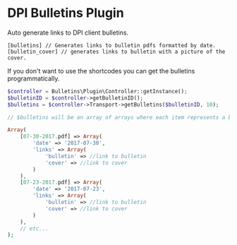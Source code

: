 # DPI Bulletins Plugin

Auto generate links to DPI client bulletins.

```
[bulletins] // Generates links to bulletin pdfs formatted by date.
[bulletin_cover] // generates links to bulletin with a picture of the cover.
```


If you don't want to use the shortcodes you can get the bulletins programmatically.

```php
$controller = Bulletins\Plugin\Controller::getInstance();
$bulletinID = $controller->getBulletinID();
$bulletins = $controller->Transport->getBulletins($bulletinID, 10);

// $bulletins will be an array of arrays where each item represents a bulletin.

Array(
	[07-30-2017.pdf] => Array(
    	'date' => '2017-07-30',
        'links' => Array(
        	'bulletin' => //link to bulletin
            'cover' => //link to cover
        )
    ),
    [07-23-2017.pdf] => Array(
    	'date' => '2017-07-23',
        'links' => Array(
        	'bulletin' => //link to bulletin
            'cover' => //link to cover
        )
    ),
    // etc...
);
```